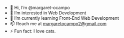 - 👋 Hi, I’m @margaret-ocampo
- 👀 I’m interested in Web Development
- 🌱 I’m currently learning Front-End Web Development
- 📫 Reach me at margaretocampo2@gmail.com
- ⚡ Fun fact: I love cats.

<!---
margaret-ocampo/margaret-ocampo is a ✨ special ✨ repository because its `README.md` (this file) appears on your GitHub profile.
You can click the Preview link to take a look at your changes.
--->
